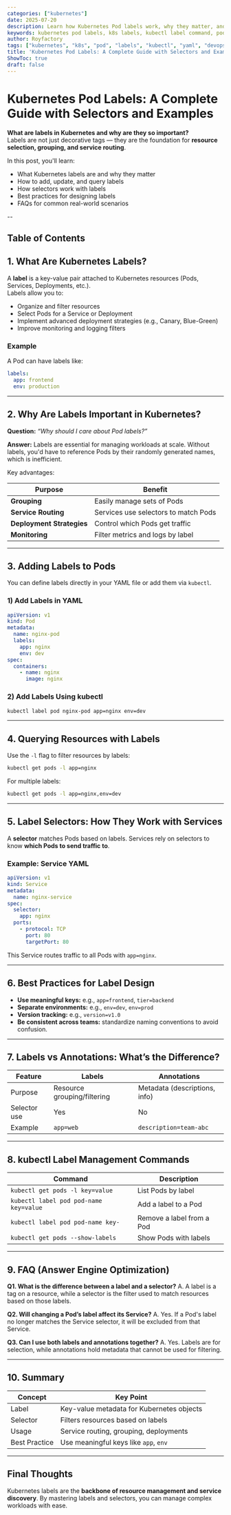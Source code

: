 ```yaml
---
categories: ["kubernetes"]
date: 2025-07-20
description: Learn how Kubernetes Pod labels work, why they matter, and how to use selectors for service routing and resource management. This guide includes best practices, YAML examples, and common FAQs.
keywords: kubernetes pod labels, k8s labels, kubectl label command, pod labeling, kubernetes selectors, devops, k8s best practices
author: Royfactory
tags: ["kubernetes", "k8s", "pod", "labels", "kubectl", "yaml", "devops", "beginner", "selectors", "cloud-native"]
title: 'Kubernetes Pod Labels: A Complete Guide with Selectors and Examples'
ShowToc: true
draft: false
---
```


# Kubernetes Pod Labels: A Complete Guide with Selectors and Examples

**What are labels in Kubernetes and why are they so important?**  
Labels are not just decorative tags — they are the foundation for **resource selection, grouping, and service routing**.

In this post, you'll learn:

- What Kubernetes labels are and why they matter
- How to add, update, and query labels
- How selectors work with labels
- Best practices for designing labels
- FAQs for common real-world scenarios

--
## Table of Contents

## 1. What Are Kubernetes Labels?

A **label** is a key-value pair attached to Kubernetes resources (Pods, Services, Deployments, etc.).  
Labels allow you to:

- Organize and filter resources
- Select Pods for a Service or Deployment
- Implement advanced deployment strategies (e.g., Canary, Blue-Green)
- Improve monitoring and logging filters

### Example
A Pod can have labels like:

```yaml
labels:
  app: frontend
  env: production
````

---

## 2. Why Are Labels Important in Kubernetes?

**Question:** *“Why should I care about Pod labels?”*

**Answer:** Labels are essential for managing workloads at scale. Without labels, you'd have to reference Pods by their randomly generated names, which is inefficient.

Key advantages:

| Purpose                   | Benefit                              |
| ------------------------- | ------------------------------------ |
| **Grouping**              | Easily manage sets of Pods           |
| **Service Routing**       | Services use selectors to match Pods |
| **Deployment Strategies** | Control which Pods get traffic       |
| **Monitoring**            | Filter metrics and logs by label     |

---

## 3. Adding Labels to Pods

You can define labels directly in your YAML file or add them via `kubectl`.

### 1) Add Labels in YAML

```yaml
apiVersion: v1
kind: Pod
metadata:
  name: nginx-pod
  labels:
    app: nginx
    env: dev
spec:
  containers:
    - name: nginx
      image: nginx
```

### 2) Add Labels Using kubectl

```bash
kubectl label pod nginx-pod app=nginx env=dev
```

---

## 4. Querying Resources with Labels

Use the `-l` flag to filter resources by labels:

```bash
kubectl get pods -l app=nginx
```

For multiple labels:

```bash
kubectl get pods -l app=nginx,env=dev
```

---

## 5. Label Selectors: How They Work with Services

A **selector** matches Pods based on labels. Services rely on selectors to know **which Pods to send traffic to**.

### Example: Service YAML

```yaml
apiVersion: v1
kind: Service
metadata:
  name: nginx-service
spec:
  selector:
    app: nginx
  ports:
    - protocol: TCP
      port: 80
      targetPort: 80
```

This Service routes traffic to all Pods with `app=nginx`.

---

## 6. Best Practices for Label Design

* **Use meaningful keys:** e.g., `app=frontend`, `tier=backend`
* **Separate environments:** e.g., `env=dev`, `env=prod`
* **Version tracking:** e.g., `version=v1.0`
* **Be consistent across teams:** standardize naming conventions to avoid confusion.

---

## 7. Labels vs Annotations: What’s the Difference?

| Feature      | Labels                      | Annotations                   |
| ------------ | --------------------------- | ----------------------------- |
| Purpose      | Resource grouping/filtering | Metadata (descriptions, info) |
| Selector use | Yes                         | No                            |
| Example      | `app=web`                   | `description=team-abc`        |

---

## 8. kubectl Label Management Commands

| Command                                | Description               |
| -------------------------------------- | ------------------------- |
| `kubectl get pods -l key=value`        | List Pods by label        |
| `kubectl label pod pod-name key=value` | Add a label to a Pod      |
| `kubectl label pod pod-name key-`      | Remove a label from a Pod |
| `kubectl get pods --show-labels`       | Show Pods with labels     |

---

## 9. FAQ (Answer Engine Optimization)

**Q1. What is the difference between a label and a selector?**
A. A label is a tag on a resource, while a selector is the filter used to match resources based on those labels.

**Q2. Will changing a Pod’s label affect its Service?**
A. Yes. If a Pod's label no longer matches the Service selector, it will be excluded from that Service.

**Q3. Can I use both labels and annotations together?**
A. Yes. Labels are for selection, while annotations hold metadata that cannot be used for filtering.

---

## 10. Summary

| Concept       | Key Point                                 |
| ------------- | ----------------------------------------- |
| Label         | Key-value metadata for Kubernetes objects |
| Selector      | Filters resources based on labels         |
| Usage         | Service routing, grouping, deployments    |
| Best Practice | Use meaningful keys like `app`, `env`     |

---

## Final Thoughts

Kubernetes labels are the **backbone of resource management and service discovery**.
By mastering labels and selectors, you can manage complex workloads with ease.